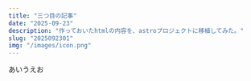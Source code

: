 ```yaml
---
title: "三つ目の記事"
date: "2025-09-23"
description: "作っておいたhtmlの内容を、astroプロジェクトに移植してみた。"
slug: "2025092301"
img: "/images/icon.png"
---
```


あいうえお
